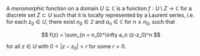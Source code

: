 A *meromorphic* function on a domain $U \subseteq \mathbb{C}$ is a function $f: U \setminus Z \to \mathbb{C}$ for a discrete set $Z\subset U$ such that it is locally represented by a Laurent series, i.e. for each $z_0 \in U$, there exist $n_0 \in \mathbb{Z}$ and $a_n \in \mathbb C$ for $n \geq n_0$, such that

$$
f(z) = \sum_{n = n_0}^\infty a_n (z-z_0)^n
$$

for all $z \in U$ with $0 < |z-z_0| < r$ for some $r > 0$.
